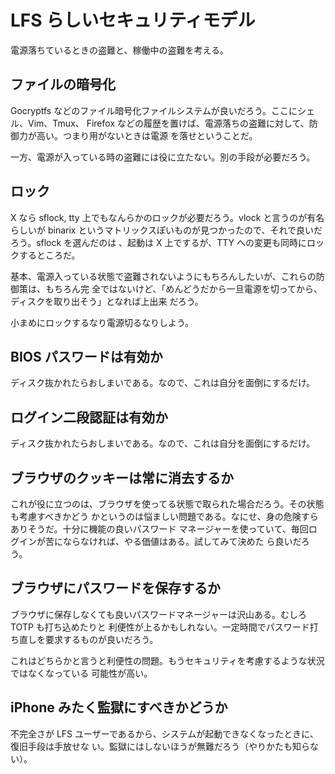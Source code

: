 # LFS らしいセキュリティモデル

電源落ちているときの盗難と、稼働中の盗難を考える。

## ファイルの暗号化

Gocryptfs などのファイル暗号化ファイルシステムが良いだろう。ここにシェル、Vim、Tmux、
Firefox などの履歴を置けば、電源落ちの盗難に対して、防御力が高い。つまり用がないときは電源
を落せということだ。

一方、電源が入っている時の盗難には役に立たない。別の手段が必要だろう。

## ロック

X なら sflock, tty 上でもなんらかのロックが必要だろう。vlock と言うのが有名らしいが
binarix というマトリックスぽいものが見つかったので、それで良いだろう。sflock を選んだのは
、起動は X 上でするが、TTY への変更も同時にロックするところだ。

基本、電源入っている状態で盗難されないようにもちろんしたいが、これらの防御策は、もちろん完
全ではないけど、「めんどうだから一旦電源を切ってから、ディスクを取り出そう」となれば上出来
だろう。

小まめにロックするなり電源切るなりしよう。

## BIOS パスワードは有効か

ディスク抜かれたらおしまいである。なので、これは自分を面倒にするだけ。

## ログイン二段認証は有効か

ディスク抜かれたらおしまいである。なので、これは自分を面倒にするだけ。

## ブラウザのクッキーは常に消去するか

これが役に立つのは、ブラウザを使ってる状態で取られた場合だろう。その状態も考慮すべきかどう
かというのは悩ましい問題である。なにせ、身の危険すらありそうだ。十分に機能の良いパスワード
マネージャーを使っていて、毎回ログインが苦にならなければ、やる価値はある。試してみて決めた
ら良いだろう。

## ブラウザにパスワードを保存するか

ブラウザに保存しなくても良いパスワードマネージャーは沢山ある。むしろ TOTP も打ち込めたりと
利便性が上るかもしれない。一定時間でパスワード打ち直しを要求するものが良いだろう。

これはどちらかと言うと利便性の問題。もうセキュリティを考慮するような状況ではなくなっている
可能性が高い。

## iPhone みたく監獄にすべきかどうか

不完全さが LFS ユーザーであるから、システムが起動できなくなったときに、復旧手段は手放せな
い。監獄にはしないほうが無難だろう（やりかたも知らない）。



<!-- vim: set tw=90 filetype=markdown : -->

